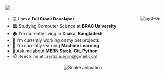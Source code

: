 <h1>
  <img src="https://readme-typing-svg.herokuapp.com?font=Fira+Code&size=23&pause=1000&vCenter=true&repeat=false&random=false&width=435&lines=Hey+There!;I'm+Sartiz+Alam+Ayon+%F0%9F%91%8B"/>
</h1>

<a href="#ay0-0n-title">
  <img src="https://github-readme-stats.vercel.app/api?username=ay0-0n&theme=dark&show_icons=true&hide_border=true&count_private=true" alt="ay0-0n" align="right" />
</a>



- 💻 I am a **Full Stack Developer**  
- 🏛️ Studying Computer Science at **BRAC University**  
- 🏚️ I'm currently living in **Dhaka, Bangladesh**  
- 🎯 I'm currently working on my pet projects  
- 📖 I'm currently learning **Machine Learning**
- 🥑 Ask me about **MERN Stack**, **Git**, **Python**
- 📫 Reach me at: [sartiz.a.ayon@gmail.com](mailto:sartiz.a.ayon@gmail.com)

<div align="center">
  <img src="https://github.com/eagrundy/eagrundy/blob/output/github-contribution-grid-snake.svg" alt="Snake animation" />
</div>



